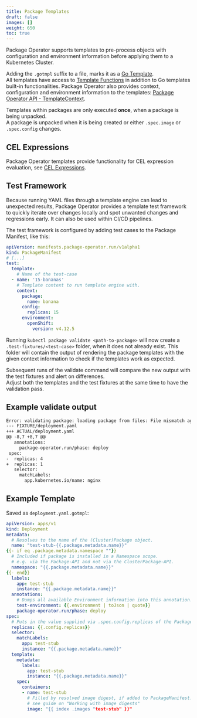 ```yaml
---
title: Package Templates
draft: false
images: []
weight: 650
toc: true
---
```


Package Operator supports templates to pre-process objects with configuration
and environment information before applying them to a Kubernetes Cluster.

Adding the `.gotmpl` suffix to a file, marks it as a
[Go Template](https://pkg.go.dev/text/template). \
All templates have access to
[Template Functions](/docs/api_reference/template-functions/) in addition
to Go templates built-in functionalities. Package Operator also provides
context, configuration and
environment information to the templates:
[Package Operator API - TemplateContext](/docs/api_reference/package-operator-api/#templatecontext).

Templates within packages are only executed **once**,
when a package is being unpacked. \
A package is unpacked when it is being created or
either `.spec.image` or `.spec.config` changes.

## CEL Expressions
Package Operator templates provide functionality for CEL expression evaluation,
see [CEL Expressions](/docs/api_reference/template-functions/#cel-expressions).

## Test Framework

Because running YAML files through a template engine can lead to unexpected
results, Package Operator provides a template test framework to quickly iterate
over changes locally and spot unwanted changes and regressions early.
It can also be used within CI/CD pipelines.

The test framework is configured by adding test cases to
the Package Manifest, like this:

```yaml
apiVersion: manifests.package-operator.run/v1alpha1
kind: PackageManifest
# [...]
test:
  template:
    # Name of the test-case
  - name: '15-bananas'
    # Template context to run template engine with.
    context:
      package:
        name: banana
      config:
        replicas: 15
      environment:
        openShift:
          version: v4.12.5
```

Running `kubectl package validate <path-to-package>` will now create a
`.test-fixtures/<test-case>` folder, when it does not already exist.
This folder will contain the output of rendering the package templates
 with the given context information to check if the templates work as expected.

Subsequent runs of the validate command will compare the new output with the
test fixtures and alert on differences. \
Adjust both the templates and the test fixtures at the same time to have the
validation pass.

## Example validate output

```txt
Error: validating package: loading package from files: File mismatch against fixture in deployment.yaml: Testcase "my-testcase"
--- FIXTURE/deployment.yaml
+++ ACTUAL/deployment.yaml
@@ -8,7 +8,7 @@
   annotations:
     package-operator.run/phase: deploy
 spec:
-  replicas: 4
+  replicas: 1
   selector:
     matchLabels:
       app.kubernetes.io/name: nginx
```

## Example Template

Saved as `deployment.yaml.gotmpl`:

```yaml
apiVersion: apps/v1
kind: Deployment
metadata:
  # Resolves to the name of the (Cluster)Package object.
  name: "test-stub-{{.package.metadata.name}}"
{{- if eq .package.metadata.namespace ""}}
  # Included if package is installed in a Namespace scope.
  # e.g. via the Package-API and not via the ClusterPackage-API.
  namespace: "{{.package.metadata.name}}"
{{- end}}
  labels:
    app: test-stub
    instance: "{{.package.metadata.name}}"
  annotations:
    # Dumps all available Environment information into this annotation.
    test-environment: {{.environment | toJson | quote}}
    package-operator.run/phase: deploy
spec:
  # Puts in the value supplied via .spec.config.replicas of the Package object.
  replicas: {{.config.replicas}}
  selector:
    matchLabels:
      app: test-stub
      instance: "{{.package.metadata.name}}"
  template:
    metadata:
      labels:
        app: test-stub
        instance: "{{.package.metadata.name}}"
    spec:
      containers:
      - name: test-stub
        # Filled by resolved image digest, if added to PackageManifest.
        # see guide on "Working with image digests"
        image: "{{ index .images "test-stub" }}"
```
